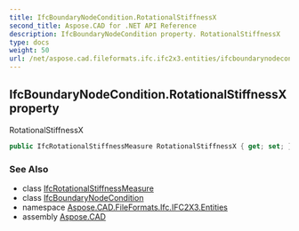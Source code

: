 ```yaml
---
title: IfcBoundaryNodeCondition.RotationalStiffnessX
second_title: Aspose.CAD for .NET API Reference
description: IfcBoundaryNodeCondition property. RotationalStiffnessX
type: docs
weight: 50
url: /net/aspose.cad.fileformats.ifc.ifc2x3.entities/ifcboundarynodecondition/rotationalstiffnessx/
---
```

## IfcBoundaryNodeCondition.RotationalStiffnessX property

RotationalStiffnessX

```csharp
public IfcRotationalStiffnessMeasure RotationalStiffnessX { get; set; }
```

### See Also

* class [IfcRotationalStiffnessMeasure](../../../aspose.cad.fileformats.ifc.ifc2x3.types/ifcrotationalstiffnessmeasure/)
* class [IfcBoundaryNodeCondition](../)
* namespace [Aspose.CAD.FileFormats.Ifc.IFC2X3.Entities](../../ifcboundarynodecondition/)
* assembly [Aspose.CAD](../../../)



